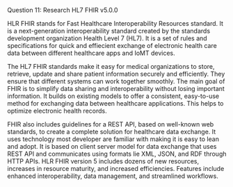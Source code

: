Question 11: Research HL7 FHIR v5.0.0 

HLR FHIR stands for Fast Healthcare Interoperability Resources standard. It is a next-generation interoperability standard created by the standards development organization Health Level 7 (HL7). It is a set of rules and specifications for quick and effiecient exchange of electronic health care data between different healthcare apps and IoMT devices.

The HL7 FHIR standards make it easy for medical organizations to store, retrieve, update and share patient information securely and efficiently. They ensure that different systems can work together smoothly. The main goal of FHIR is to simplify data sharing and interoperability without losing important information. It builds on existing models to offer a consistent, easy-to-use method for exchanging data between healthcare applications. This helps to optimize electronic health records. 

FHIR also includes guidelines for a REST API, based on well-known web standards, to create a complete solution for healthcare data exchange. It uses technology most developer are familiar with making it is easy to lean and adopt. It is based on client server model for data exchange that uses REST API and communicates using formats lie XML, JSON, and RDF through HTTP APIs. HLR FHIR  version 5 includes dozens of new resources, increases in resource maturity, and increased efficiencies. Features include enhanced interoperability, data management, and streamlined workflows.
